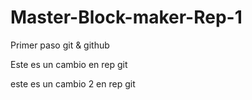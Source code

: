 # Master-Block-maker-Rep-1
Primer paso git &amp; github

Este es un cambio en rep git

este es un cambio 2 en rep git

